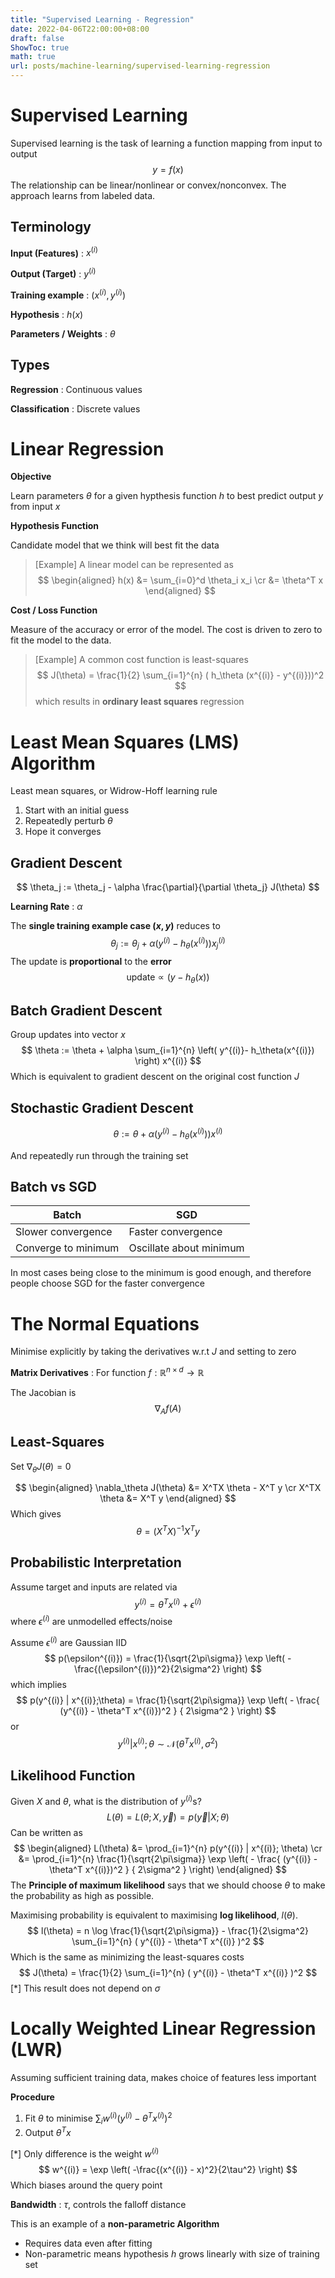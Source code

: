 ```yaml
---
title: "Supervised Learning - Regression"
date: 2022-04-06T22:00:00+08:00
draft: false
ShowToc: true
math: true
url: posts/machine-learning/supervised-learning-regression
---
```


# Supervised Learning

Supervised learning is the task of learning a function mapping from input to output
$$
y = f(x)
$$
The relationship can be linear/nonlinear or convex/nonconvex. The approach learns from labeled data.



## Terminology

**Input (Features)** : $x^{(i)}$

**Output (Target)** : $y^{(i)}$

**Training example** : $(x^{(i)}, y^{(i)})$

**Hypothesis** : $h(x)$

**Parameters / Weights** : $\theta$

## Types

**Regression** : Continuous values

**Classification** : Discrete values



# Linear Regression

**Objective**

Learn parameters $\theta$ for a given hypthesis function $h$ to best predict output $y$ from input $x$

**Hypothesis Function**

Candidate model that we think will best fit the data

>  [Example] A linear model can be represented as
> $$
> \begin{aligned}
> h(x) &= \sum_{i=0}^d \theta_i x_i \cr
> &= \theta^T x
> \end{aligned}
> $$



**Cost / Loss Function**

Measure of the accuracy or error of the model. The cost is driven to zero to fit the model to the data.

>  [Example] A common cost function is least-squares
> $$
> J(\theta) = \frac{1}{2} \sum_{i=1}^{n} ( h_\theta (x^{(i)} - y^{(i)}))^2
> $$
>  which results in **ordinary least squares** regression



# Least Mean Squares (LMS) Algorithm

Least mean squares, or Widrow-Hoff learning rule

1. Start with an initial guess
2. Repeatedly perturb $\theta$ 
3. Hope it converges



## Gradient Descent

$$
\theta_j := \theta_j - \alpha \frac{\partial}{\partial \theta_j} J(\theta)
$$

**Learning Rate** : $\alpha$ 

The **single training example case $(x,y)$** reduces to
$$
\theta_j := \theta_j + \alpha (y^{(i)} - h_\theta (x^{(i)})) x_j^{(i)}
$$
The update is **proportional** to the **error**
$$
\text{update} \propto (y - h_\theta(x))
$$



## Batch Gradient Descent

Group updates into vector $x$
$$
\theta := \theta + \alpha \sum_{i=1}^{n}
\left(
	y^{(i)}- h_\theta(x^{(i)})
\right) x^{(i)}
$$
Which is equivalent to gradient descent on the original cost function $J$



## Stochastic Gradient Descent

$$
\theta := \theta + \alpha
\left(
	y^{(i)}- h_\theta(x^{(i)})
\right) x^{(i)}
$$

And repeatedly run through the training set

## Batch vs SGD

| Batch               | SGD                     |
| ------------------- | ----------------------- |
| Slower convergence  | Faster convergence      |
| Converge to minimum | Oscillate about minimum |

In most cases being close to the minimum is good enough, and therefore people choose SGD for the faster convergence



# The Normal Equations

Minimise explicitly by taking the derivatives w.r.t $J$ and setting to zero

**Matrix Derivatives** : For function $f : \mathbb{R}^{n \times d} \rightarrow \mathbb{R}$

The Jacobian is
$$
\nabla_A f(A)
$$


## Least-Squares

Set $\nabla_\theta J(\theta) = 0$

$$
\begin{aligned}
\nabla_\theta J(\theta) &= X^TX \theta - X^T y \cr
 X^TX \theta &= X^T y
\end{aligned}
$$
Which gives
$$
\theta = (X^TX)^{-1} X^T y
$$

## Probabilistic Interpretation

Assume target and inputs are related via
$$
y^{(i)} = \theta^T x^{(i)} + \epsilon^{(i)}
$$
where $\epsilon^{(i)}$ are unmodelled effects/noise

Assume $\epsilon^{(i)}$ are Gaussian IID
$$
p(\epsilon^{(i)}) =
\frac{1}{\sqrt{2\pi\sigma}}
\exp \left(
	- \frac{(\epsilon^{(i)})^2}{2\sigma^2}
\right)
$$
which implies
$$
p(y^{(i)} | x^{(i)};\theta) =
\frac{1}{\sqrt{2\pi\sigma}}
\exp \left(
	- \frac{ (y^{(i)} - \theta^T x^{(i)})^2 }
	{ 2\sigma^2 }
\right)
$$
or
$$
y^{(i)} | x^{(i)}; \theta \sim \mathcal{N}(\theta^T x ^{(i)}, \sigma^2)
$$

## Likelihood Function

Given $X$ and $\theta$, what is the distribution of $y^{(i)}$s?
$$
L(\theta) = L(\theta; X, \vec{y}) = p(\vec{y}|X;\theta)
$$
Can be written as
$$
\begin{aligned}
L(\theta) &= \prod_{i=1}^{n} p(y^{(i)} | x^{(i)}; \theta) \cr
&= \prod_{i=1}^{n} \frac{1}{\sqrt{2\pi\sigma}}
\exp \left(
	- \frac{ (y^{(i)} - \theta^T x^{(i)})^2 }
	{ 2\sigma^2 }
\right)
\end{aligned}
$$
The **Principle of maximum likelihood** says that we should choose $\theta$ to make the probability as high as possible.

Maximising probability is equivalent to maximising **log likelihood**, $l(\theta)$.
$$
l(\theta) = 
n \log \frac{1}{\sqrt{2\pi\sigma}} -
\frac{1}{2\sigma^2} \sum_{i=1}^{n} 
( y^{(i)} - \theta^T x^{(i)} )^2
$$
Which is the same as minimizing the least-squares costs
$$
J(\theta) = \frac{1}{2} \sum_{i=1}^{n} 
( y^{(i)} - \theta^T x^{(i)} )^2
$$
[*] This result does not depend on $\sigma$



# Locally Weighted Linear Regression (LWR)

Assuming sufficient training data, makes choice of features less important

**Procedure**

1. Fit $\theta$ to minimise $\sum_i w^{(i)} ( y^{(i)} - \theta^T x^{(i)} )^2$
2. Output $\theta^T x$

[*] Only difference is the weight $w^{(i)}$
$$
w^{(i)} = \exp \left( 
	-\frac{(x^{(i)} - x)^2}{2\tau^2}
\right)
$$
Which biases around the query point

**Bandwidth** : $\tau$, controls the falloff distance

This is an example of a **non-parametric Algorithm**

- Requires data even after fitting
- Non-parametric means hypothesis $h$ grows linearly with size of training set

